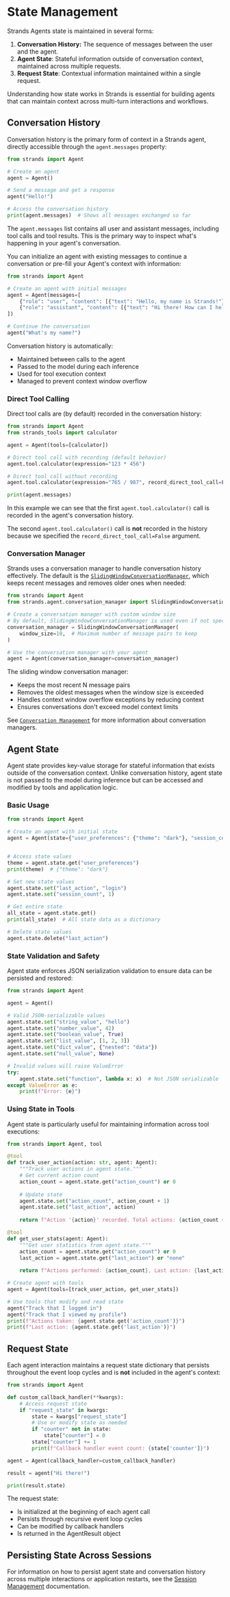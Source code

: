 # State Management

Strands Agents state is maintained in several forms:

1. **Conversation History:** The sequence of messages between the user and the agent.
2. **Agent State**: Stateful information outside of conversation context, maintained across multiple requests.
3. **Request State**: Contextual information maintained within a single request.

Understanding how state works in Strands is essential for building agents that can maintain context across multi-turn interactions and workflows.

## Conversation History

Conversation history is the primary form of context in a Strands agent, directly accessible through the `agent.messages` property:

```python
from strands import Agent

# Create an agent
agent = Agent()

# Send a message and get a response
agent("Hello!")

# Access the conversation history
print(agent.messages)  # Shows all messages exchanged so far
```

The `agent.messages` list contains all user and assistant messages, including tool calls and tool results. This is the primary way to inspect what's happening in your agent's conversation.

You can initialize an agent with existing messages to continue a conversation or pre-fill your Agent's context with information:

```python
from strands import Agent

# Create an agent with initial messages
agent = Agent(messages=[
    {"role": "user", "content": [{"text": "Hello, my name is Strands!"}]},
    {"role": "assistant", "content": [{"text": "Hi there! How can I help you today?"}]}
])

# Continue the conversation
agent("What's my name?")
```

Conversation history is automatically:

- Maintained between calls to the agent
- Passed to the model during each inference
- Used for tool execution context
- Managed to prevent context window overflow

### Direct Tool Calling

Direct tool calls are (by default) recorded in the conversation history:

```python
from strands import Agent
from strands_tools import calculator

agent = Agent(tools=[calculator])

# Direct tool call with recording (default behavior)
agent.tool.calculator(expression="123 * 456")

# Direct tool call without recording
agent.tool.calculator(expression="765 / 987", record_direct_tool_call=False)

print(agent.messages)
```

In this example we can see that the first `agent.tool.calculator()` call is recorded in the agent's conversation history.

The second `agent.tool.calculator()` call is **not** recorded in the history because we specified the `record_direct_tool_call=False` argument.

### Conversation Manager

Strands uses a conversation manager to handle conversation history effectively. The default is the [`SlidingWindowConversationManager`](../../../api-reference/agent.md#strands.agent.conversation_manager.sliding_window_conversation_manager.SlidingWindowConversationManager), which keeps recent messages and removes older ones when needed:

```python
from strands import Agent
from strands.agent.conversation_manager import SlidingWindowConversationManager

# Create a conversation manager with custom window size
# By default, SlidingWindowConversationManager is used even if not specified
conversation_manager = SlidingWindowConversationManager(
    window_size=10,  # Maximum number of message pairs to keep
)

# Use the conversation manager with your agent
agent = Agent(conversation_manager=conversation_manager)
```

The sliding window conversation manager:

- Keeps the most recent N message pairs
- Removes the oldest messages when the window size is exceeded
- Handles context window overflow exceptions by reducing context
- Ensures conversations don't exceed model context limits

See [`Conversation Management`](conversation-management.md) for more information about conversation managers.


## Agent State

Agent state provides key-value storage for stateful information that exists outside of the conversation context. Unlike conversation history, agent state is not passed to the model during inference but can be accessed and modified by tools and application logic.

### Basic Usage

```python
from strands import Agent

# Create an agent with initial state
agent = Agent(state={"user_preferences": {"theme": "dark"}, "session_count": 0})


# Access state values
theme = agent.state.get("user_preferences")
print(theme)  # {"theme": "dark"}

# Set new state values
agent.state.set("last_action", "login")
agent.state.set("session_count", 1)

# Get entire state
all_state = agent.state.get()
print(all_state)  # All state data as a dictionary

# Delete state values
agent.state.delete("last_action")
```

### State Validation and Safety

Agent state enforces JSON serialization validation to ensure data can be persisted and restored:

```python
from strands import Agent

agent = Agent()

# Valid JSON-serializable values
agent.state.set("string_value", "hello")
agent.state.set("number_value", 42)
agent.state.set("boolean_value", True)
agent.state.set("list_value", [1, 2, 3])
agent.state.set("dict_value", {"nested": "data"})
agent.state.set("null_value", None)

# Invalid values will raise ValueError
try:
    agent.state.set("function", lambda x: x)  # Not JSON serializable
except ValueError as e:
    print(f"Error: {e}")
```

### Using State in Tools

Agent state is particularly useful for maintaining information across tool executions:

```python
from strands import Agent, tool

@tool
def track_user_action(action: str, agent: Agent):
    """Track user actions in agent state."""
    # Get current action count
    action_count = agent.state.get("action_count") or 0
    
    # Update state
    agent.state.set("action_count", action_count + 1)
    agent.state.set("last_action", action)
    
    return f"Action '{action}' recorded. Total actions: {action_count + 1}"

@tool
def get_user_stats(agent: Agent):
    """Get user statistics from agent state."""
    action_count = agent.state.get("action_count") or 0
    last_action = agent.state.get("last_action") or "none"
    
    return f"Actions performed: {action_count}, Last action: {last_action}"

# Create agent with tools
agent = Agent(tools=[track_user_action, get_user_stats])

# Use tools that modify and read state
agent("Track that I logged in")
agent("Track that I viewed my profile")
print(f"Actions taken: {agent.state.get('action_count')}")
print(f"Last action: {agent.state.get('last_action')}")
```

## Request State

Each agent interaction maintains a request state dictionary that persists throughout the event loop cycles and is **not** included in the agent's context:

```python
from strands import Agent

def custom_callback_handler(**kwargs):
    # Access request state
    if "request_state" in kwargs:
        state = kwargs["request_state"]
        # Use or modify state as needed
        if "counter" not in state:
            state["counter"] = 0
        state["counter"] += 1
        print(f"Callback handler event count: {state['counter']}")

agent = Agent(callback_handler=custom_callback_handler)

result = agent("Hi there!")

print(result.state)
```

The request state:

- Is initialized at the beginning of each agent call
- Persists through recursive event loop cycles
- Can be modified by callback handlers
- Is returned in the AgentResult object

## Persisting State Across Sessions

For information on how to persist agent state and conversation history across multiple interactions or application restarts, see the [Session Management](session-management.md) documentation.
